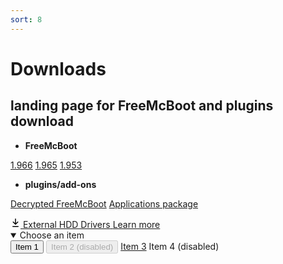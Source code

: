 ```yaml
---
sort: 8
---
```



# Downloads
## landing page for FreeMcBoot and plugins download

- __FreeMcBoot__

<a class="btn btn-outline" type="button" href="https://github.com/israpps/FreeMcBoot-Installer/releases/download/latest/FMCB-1966.7z">1.966</a>
<a class="btn btn-outline" type="button" href="https://github.com/israpps/FreeMcBoot-Installer/releases/download/latest/FMCB-1965.7z">1.965</a>
<a class="btn btn-outline" type="button" href="https://github.com/israpps/FreeMcBoot-Installer/releases/download/latest/FMCB-1953.7z">1.953</a>



- __plugins/add-ons__


<a class="btn btn-outline" type="button" href="https://github.com/israpps/FreeMcBoot-Installer/tree/master/Decrypted_FreeMcBoot">Decrypted FreeMcBoot</a>
<a class="btn btn-outline" type="button" href="https://github.com/israpps/FreeMcBoot-Installer/releases/tag/APPS">Applications package</a>

<div class="clearfix">
  <a class="btn btn-outline btn-with-count" href="https://github.com/israpps/FreeMcBoot-Installer/raw/master/1966/__Plugins/HDD-MODULES.PSU" role="button">
    <!-- <%= octicon "eye" %> -->
  <svg class="octicon" xmlns="http://www.w3.org/2000/svg" viewBox="0 0 16 16" width="16" height="16"><path fill-rule="evenodd" d="M7.47 10.78a.75.75 0 001.06 0l3.75-3.75a.75.75 0 00-1.06-1.06L8.75 8.44V1.75a.75.75 0 00-1.5 0v6.69L4.78 5.97a.75.75 0 00-1.06 1.06l3.75 3.75zM3.75 13a.75.75 0 000 1.5h8.5a.75.75 0 000-1.5h-8.5z"></path></svg>
    <span>External HDD Drivers</span>
  </a>
  <a class="social-count" href="./9_HDD_Drivers.html">Learn more</a>
</div>



<details class="details-reset details-overlay" open>
  <summary class="btn" aria-haspopup="true">
    Choose an item
  </summary>
  <div class="SelectMenu">
    <div class="SelectMenu-modal">
      <div class="SelectMenu-list">
        <button class="SelectMenu-item" role="menuitem">Item 1</button>
        <button class="SelectMenu-item" role="menuitem" disabled>Item 2 (disabled)</button>
        <a class="SelectMenu-item" role="menuitem" href="#">Item 3</a>
        <a class="SelectMenu-item" role="menuitem" aria-disabled="true">Item 4 (disabled)</a>
      </div>
    </div>
  </div>
</details>

<div class="d-sm-none" style="height: 600px"><!-- min height for < sm --></div>
<div class="d-none d-sm-block" style="height: 160px"><!-- min height for > sm --></div>
